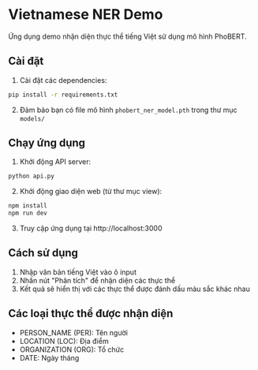 # Vietnamese NER Demo

Ứng dụng demo nhận diện thực thể tiếng Việt sử dụng mô hình PhoBERT.

## Cài đặt

1. Cài đặt các dependencies:
```bash
pip install -r requirements.txt
```

2. Đảm bảo bạn có file mô hình `phobert_ner_model.pth` trong thư mục `models/`

## Chạy ứng dụng

1. Khởi động API server:
```bash
python api.py
```

2. Khởi động giao diện web (từ thư mục view):
```bash
npm install
npm run dev
```

3. Truy cập ứng dụng tại http://localhost:3000

## Cách sử dụng

1. Nhập văn bản tiếng Việt vào ô input
2. Nhấn nút "Phân tích" để nhận diện các thực thể
3. Kết quả sẽ hiển thị với các thực thể được đánh dấu màu sắc khác nhau

## Các loại thực thể được nhận diện

- PERSON_NAME (PER): Tên người
- LOCATION (LOC): Địa điểm
- ORGANIZATION (ORG): Tổ chức
- DATE: Ngày tháng 